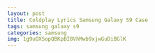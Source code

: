 ```yaml
---
layout: post
title: Coldplay Lyrics Samsung Galaxy S9 Case
tags: samsung galaxy s9
categories: samsung
img: 1g9uOXSopQBKpBI8VhMwb9xjwGuDiBGlK
---
```

